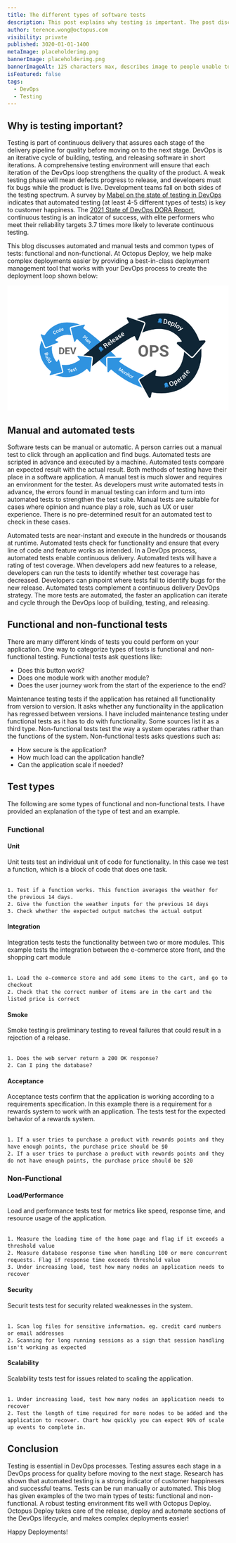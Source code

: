 ```yaml
---
title: The different types of software tests
description: This post explains why testing is important. The post discusses the two methods of testing, manual and automated and the two broad types of testing, functional and non-functional. The post gives some examples of different types of tests.
author: terence.wong@octopus.com
visibility: private
published: 3020-01-01-1400
metaImage: placeholderimg.png
bannerImage: placeholderimg.png
bannerImageAlt: 125 characters max, describes image to people unable to see it.
isFeatured: false
tags:
  - DevOps
  - Testing
---
```


<!-- see https://github.com/OctopusDeploy/blog/blob/master/tags.txt for a comprehensive list of tags -->

## Why is testing important?

Testing is part of continuous delivery that assures each stage of the delivery pipeline for quality before moving on to the next stage. DevOps is an iterative cycle of building, testing, and releasing software in short iterations. A comprehensive testing environment will ensure that each iteration of the DevOps loop strengthens the quality of the product. A weak testing phase will mean defects progress to release, and developers must fix bugs while the product is live. Development teams fall on both sides of the testing spectrum. A survey by [Mabel on the state of testing in DevOps](https://www.dropbox.com/s/nnagymzdcnoswc6/Benchmark-Report-State-of-Testing-in-DevOps.pdf?dl=0) indicates that automated testing (at least 4-5 different types of tests) is key to customer happiness. The [2021 State of DevOps DORA Report](https://www.dropbox.com/s/xycst8qsxnpsieu/state-of-devops-2021.pdf?dl=0), continuous testing is an indicator of success, with elite performers who meet their reliability targets 3.7 times more likely to leverate continuous testing.

This blog discusses automated and manual tests and common types of tests: functional and non-functional. At Octopus Deploy, we help make complex deployments easier by providing a best-in-class deployment management tool that works with your DevOps process to create the deployment loop shown below:

![Octopus DevOps](devops-cycle.png "width=500")

## Manual and automated tests

Software tests can be manual or automatic. A person carries out a manual test to click through an application and find bugs. Automated tests are scripted in advance and executed by a machine. Automated tests compare an expected result with the actual result. Both methods of testing have their place in a software application. A manual test is much slower and requires an environment for the tester. As developers must write automated tests in advance, the errors found in manual testing can inform and turn into automated tests to strengthen the test suite. Manual tests are suitable for cases where opinion and nuance play a role, such as UX or user experience. There is no pre-determined result for an automated test to check in these cases.

Automated tests are near-instant and execute in the hundreds or thousands at runtime. Automated tests check for functionality and ensure that every line of code and feature works as intended. In a DevOps process, automated tests enable continuous delivery. Automated tests will have a rating of test coverage. When developers add new features to a release, developers can run the tests to identify whether test coverage has decreased. Developers can pinpoint where tests fail to identify bugs for the new release. Automated tests complement a continuous delivery DevOps strategy. The more tests are automated, the faster an application can iterate and cycle through the DevOps loop of building, testing, and releasing.

## Functional and non-functional tests

There are many different kinds of tests you could perform on your application. One way to categorize types of tests is functional and non-functional testing. Functional tests ask questions like:

- Does this button work?
- Does one module work with another module?
- Does the user journey work from the start of the experience to the end?

Maintenance testing tests if the application has retained all functionality from version to version. It asks whether any functionality in the application has regressed between versions. I have included maintenance testing under functional tests as it has to do with functionality. Some sources list it as a third type. Non-functional tests test the way a system operates rather than the functions of the system. Non-functional tests asks questions such as:

- How secure is the application?
- How much load can the application handle?
- Can the application scale if needed?

## Test types

The following are some types of functional and non-functional tests. I have provided an explanation of the type of test and an example.

### Functional

#### Unit

Unit tests test an individual unit of code for functionality. In this case we test a function, which is a block of code that does one task.

```

1. Test if a function works. This function averages the weather for the previous 14 days.
2. Give the function the weather inputs for the previous 14 days
3. Check whether the expected output matches the actual output

```

#### Integration

Integration tests tests the functionality between two or more modules. This example tests the integration between the e-commerce store front, and the shopping cart module

```

1. Load the e-commerce store and add some items to the cart, and go to checkout
2. Check that the correct number of items are in the cart and the listed price is correct

```

#### Smoke

Smoke testing is preliminary testing to reveal failures that could result in a rejection of a release.

```

1. Does the web server return a 200 OK response?
2. Can I ping the database?
```

#### Acceptance

Acceptance tests confirm that the application is working according to a requirements specification. In this example there is a requirement for a rewards system to work with an application. The tests test for the expected behavior of a rewards system.

```

1. If a user tries to purchase a product with rewards points and they have enough points, the purchase price should be $0
2. If a user tries to purchase a product with rewards points and they do not have enough points, the purchase price should be $20

```

### Non-Functional

#### Load/Performance

Load and performance tests test for metrics like speed, response time, and resource usage of the application.

```

1. Measure the loading time of the home page and flag if it exceeds a threshold value
2. Measure database response time when handling 100 or more concurrent requests. Flag if response time exceeds threshold value
3. Under increasing load, test how many nodes an application needs to recover

```

#### Security

Securit tests test for security related weaknesses in the system.

```

1. Scan log files for sensitive information. eg. credit card numbers or email addresses
2. Scanning for long running sessions as a sign that session handling isn't working as expected

```

#### Scalability

Scalability tests test for issues related to scaling the application.

```

1. Under increasing load, test how many nodes an application needs to recover
2. Test the length of time required for more nodes to be added and the application to recover. Chart how quickly you can expect 90% of scale up events to complete in.

```

## Conclusion

Testing is essential in DevOps processes. Testing assures each stage in a DevOps process for quality before moving to the next stage. Research has shown that automated testing is a strong indicator of customer happineses and successful teams. Tests can be run manually or automated. This blog has given examples of the two main types of tests: functional and non-functional. A robust testing environment fits well with Octopus Deploy. Octopus Deploy takes care of the release, deploy and automate sections of the DevOps lifecycle, and makes complex deployments easier!

Happy Deployments!
